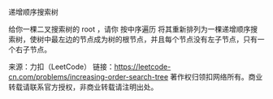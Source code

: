 递增顺序搜索树

给你一棵二叉搜索树的 root ，请你 按中序遍历 将其重新排列为一棵递增顺序搜索树，使树中最左边的节点成为树的根节点，并且每个节点没有左子节点，只有一个右子节点。

来源：力扣（LeetCode）
链接：https://leetcode-cn.com/problems/increasing-order-search-tree
著作权归领扣网络所有。商业转载请联系官方授权，非商业转载请注明出处。